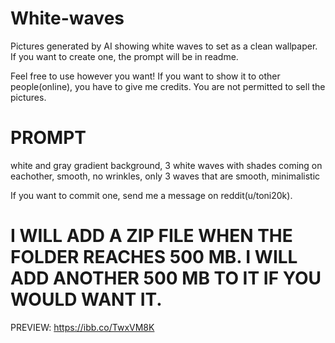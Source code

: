 # White-waves
Pictures generated by AI showing white waves to set as a clean wallpaper. If you want to create one, the prompt will be in readme.



Feel free to use however you want! If you want to show it to other people(online), you have to give me credits. You are not permitted to sell the pictures.

# PROMPT
white and gray gradient background, 3 white waves with shades coming on eachother, smooth, no wrinkles, only 3 waves that are smooth, minimalistic

If you want to commit one, send me a message on reddit(u/toni20k).


# I WILL ADD A ZIP FILE WHEN THE FOLDER REACHES 500 MB. I WILL ADD ANOTHER 500 MB TO IT IF YOU WOULD WANT IT.


PREVIEW:
https://ibb.co/TwxVM8K

